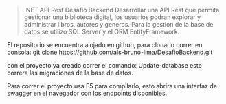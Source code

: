 >.NET API Rest Desafio Backend
Desarrollar una API Rest que permita gestionar una biblioteca digital, los usuarios podran explorar y administrar libros, autores y generos.
Para la gestion de la base de datos se utilizo SQL Server y el ORM EntityFramework.

El repositorio se encuentra alojado en github, para clonarlo correr en consola: 
git clone https://github.com/als-bruno-lima/DesafioBackend.git 

con el proyecto ya creado correr el comando: Update-database 
este correra las migraciones de la base de datos. 

Para correr el proyecto usa F5 para compilarlo, esto abrira una interfaz de swagger en el navegador con los endpoints disponibles.




